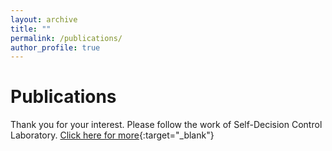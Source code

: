 ```yaml
---
layout: archive
title: ""
permalink: /publications/
author_profile: true
---
```




Publications
======
								

Thank you for your interest. Please follow the work of Self-Decision Control Laboratory. [Click here for more](https://sdc-laboratory.github.io/publications.html){:target="_blank"}
